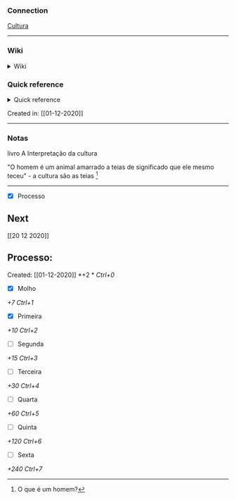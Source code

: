 ### Connection

[Cultura](Cultura.md)

---

### Wiki

<details>
	<summary> Wiki </summary>
  <a href="https://www.wikiwand.com/pt/Cliford Geertz">GO!</a>
</details>

### Quick reference

<details>
	<summary> Quick reference </summary>
	
	Antropólogo 
</details>

Created in: [[01-12-2020]]

---
### Notas

livro A Interpretação da cultura 

"O homem é um animal amarrado a teias de significado que ele mesmo teceu" - a cultura são as teias [^1]

[^1]: O que é um homem?


---

- [x] Processo

## Next
[[20 12 2020]]
## Processo:
Created: [[01-12-2020]]
*+2 *  *Ctrl+0*
- [x] Molho  

*+7*  *Ctrl+1*

- [x] Primeira 

*+10*  *Ctrl+2*

- [ ] Segunda

*+15*  *Ctrl+3*

- [ ] Terceira 

*+30*  *Ctrl+4*

- [ ] Quarta 

*+60*  *Ctrl+5*

- [ ] Quinta 

*+120*  *Ctrl+6*

- [ ] Sexta 

*+240*  *Ctrl+7*